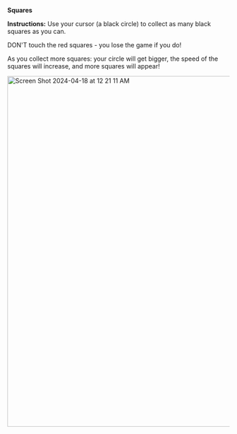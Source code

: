 **Squares** 

**Instructions:**
Use your cursor (a black circle) to collect as many black squares as you can. 

DON'T touch the red squares - you lose the game if you do! 

As you collect more squares: your circle will get bigger, the speed of the squares will increase, and more squares will appear!

<img width="795" border="solid" border-color="black" alt="Screen Shot 2024-04-18 at 12 21 11 AM" src="https://github.com/samarasaquib00/SquaresGame/assets/46725759/10fa69b1-d137-44c0-ba2e-746d02d2010a">
